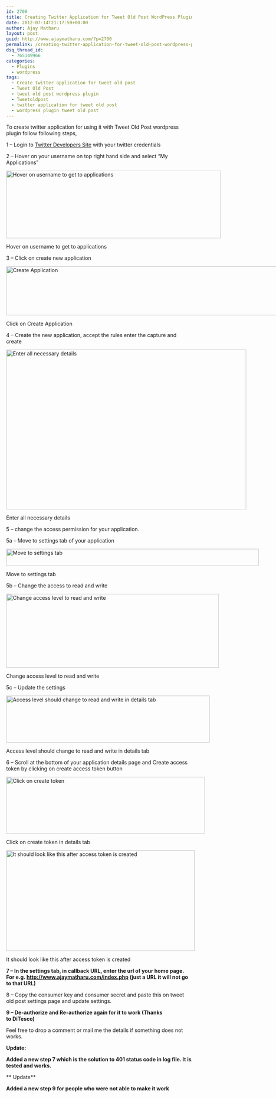 ```yaml
---
id: 2700
title: Creating Twitter Application for Tweet Old Post WordPress Plugin
date: 2012-07-14T21:17:59+00:00
author: Ajay Matharu
layout: post
guid: http://www.ajaymatharu.com/?p=2700
permalink: /creating-twitter-application-for-tweet-old-post-wordpress-plugin/
dsq_thread_id:
  - 765149966
categories:
  - Plugins
  - wordpress
tags:
  - Create twitter application for tweet old post
  - Tweet Old Post
  - tweet old post wordpress plugin
  - Tweetoldpost
  - twitter application for tweet old post
  - wordpress plugin tweet old post
---
```

To create twitter application for using it with Tweet Old Post wordpress plugin follow following steps,

1 &#8211; Login to <a title="Twitter Developers Site" href="https://dev.twitter.com/" target="_blank">Twitter Developers Site</a> with your twitter credentials

2 &#8211; Hover on your username on top right hand side and select &#8220;My Applications&#8221;

<div id="attachment_2705" style="width: 592px" class="wp-caption aligncenter">
  <a href="http://www.ajaymatharu.com/creating-twitter-application-for-tweet-old-post-wordpress-plugin/step2/" rel="attachment wp-att-2705"><img class="size-full wp-image-2705" title="step2" src="http://www.ajaymatharu.com/wp-content/uploads/2012/07/step2.png" alt="Hover on username to get to applications" width="582" height="183" srcset="http://www.ajaymatharu.com/wp-content/uploads/2012/07/step2-300x94.png 300w, http://www.ajaymatharu.com/wp-content/uploads/2012/07/step2.png 582w" sizes="(max-width: 582px) 100vw, 582px" /></a>
  
  <p class="wp-caption-text">
    Hover on username to get to applications
  </p>
</div>

3 &#8211; Click on create new application

<div id="attachment_2706" style="width: 982px" class="wp-caption aligncenter">
  <a href="http://www.ajaymatharu.com/creating-twitter-application-for-tweet-old-post-wordpress-plugin/step3_createapplication/" rel="attachment wp-att-2706"><img class="size-full wp-image-2706" title="step3_CreateApplication" src="http://www.ajaymatharu.com/wp-content/uploads/2012/07/step3_CreateApplication.png" alt="Create Application" width="972" height="133" srcset="http://www.ajaymatharu.com/wp-content/uploads/2012/07/step3_CreateApplication-300x41.png 300w, http://www.ajaymatharu.com/wp-content/uploads/2012/07/step3_CreateApplication.png 972w" sizes="(max-width: 972px) 100vw, 972px" /></a>
  
  <p class="wp-caption-text">
    Click on Create Application
  </p>
</div>

4 &#8211; Create the new application, accept the rules enter the capture and create

<div id="attachment_2707" style="width: 661px" class="wp-caption aligncenter">
  <a href="http://www.ajaymatharu.com/creating-twitter-application-for-tweet-old-post-wordpress-plugin/step4_create_an_application/" rel="attachment wp-att-2707"><img class="size-full wp-image-2707" title="step4_Create_an_application" src="http://www.ajaymatharu.com/wp-content/uploads/2012/07/step4_Create_an_application.png" alt="Enter all necessary details" width="651" height="433" srcset="http://www.ajaymatharu.com/wp-content/uploads/2012/07/step4_Create_an_application-300x199.png 300w, http://www.ajaymatharu.com/wp-content/uploads/2012/07/step4_Create_an_application.png 651w" sizes="(max-width: 651px) 100vw, 651px" /></a>
  
  <p class="wp-caption-text">
    Enter all necessary details
  </p>
</div>

5 &#8211; change the access permission for your application.

5a &#8211; Move to settings tab of your application

<div id="attachment_2708" style="width: 695px" class="wp-caption aligncenter">
  <a href="http://www.ajaymatharu.com/creating-twitter-application-for-tweet-old-post-wordpress-plugin/step5a_settings_tab/" rel="attachment wp-att-2708"><img class="size-full wp-image-2708" title="step5a_Settings_tab" src="http://www.ajaymatharu.com/wp-content/uploads/2012/07/step5a_Settings_tab.png" alt="Move to settings tab" width="685" height="46" srcset="http://www.ajaymatharu.com/wp-content/uploads/2012/07/step5a_Settings_tab-300x20.png 300w, http://www.ajaymatharu.com/wp-content/uploads/2012/07/step5a_Settings_tab.png 685w" sizes="(max-width: 685px) 100vw, 685px" /></a>
  
  <p class="wp-caption-text">
    Move to settings tab
  </p>
</div>

5b &#8211; Change the access to read and write

<div id="attachment_2701" style="width: 587px" class="wp-caption aligncenter">
  <a href="http://www.ajaymatharu.com/creating-twitter-application-for-tweet-old-post-wordpress-plugin/step5b_accesslevel/" rel="attachment wp-att-2701"><img class="size-full wp-image-2701" title="step5b_AccessLevel" src="http://www.ajaymatharu.com/wp-content/uploads/2012/07/step5b_AccessLevel.png" alt="Change access level to read and write" width="577" height="200" /></a>
  
  <p class="wp-caption-text">
    Change access level to read and write
  </p>
</div>

5c &#8211; Update the settings

<div id="attachment_2704" style="width: 562px" class="wp-caption aligncenter">
  <a href="http://www.ajaymatharu.com/creating-twitter-application-for-tweet-old-post-wordpress-plugin/step6b_oauthaccesslevel/" rel="attachment wp-att-2704"><img class="size-full wp-image-2704" title="step5c_OAuthAccessLevel" src="http://www.ajaymatharu.com/wp-content/uploads/2012/07/step6b_OAuthAccessLevel.png" alt="Access level should change to read and write in details tab" width="552" height="127" srcset="http://www.ajaymatharu.com/wp-content/uploads/2012/07/step6b_OAuthAccessLevel-300x69.png 300w, http://www.ajaymatharu.com/wp-content/uploads/2012/07/step6b_OAuthAccessLevel.png 552w" sizes="(max-width: 552px) 100vw, 552px" /></a>
  
  <p class="wp-caption-text">
    Access level should change to read and write in details tab
  </p>
</div>

6 &#8211; Scroll at the bottom of your application details page and Create access token by clicking on create access token button

<div id="attachment_2703" style="width: 549px" class="wp-caption aligncenter">
  <a href="http://www.ajaymatharu.com/creating-twitter-application-for-tweet-old-post-wordpress-plugin/step6a_createaccesstoken/" rel="attachment wp-att-2703"><img class="size-full wp-image-2703" title="step6a_createaccesstoken" src="http://www.ajaymatharu.com/wp-content/uploads/2012/07/step6a_createaccesstoken.png" alt="Click on create token " width="539" height="154" /></a>
  
  <p class="wp-caption-text">
    Click on create token in details tab
  </p>
</div>

<div id="attachment_2709" style="width: 521px" class="wp-caption aligncenter">
  <a href="http://www.ajaymatharu.com/creating-twitter-application-for-tweet-old-post-wordpress-plugin/step6b_accesstoken/" rel="attachment wp-att-2709"><img class="size-full wp-image-2709" title="step6b_AccessToken" src="http://www.ajaymatharu.com/wp-content/uploads/2012/07/step6b_AccessToken.png" alt="It should look like this after access token is created" width="511" height="273" srcset="http://www.ajaymatharu.com/wp-content/uploads/2012/07/step6b_AccessToken-300x160.png 300w, http://www.ajaymatharu.com/wp-content/uploads/2012/07/step6b_AccessToken.png 511w" sizes="(max-width: 511px) 100vw, 511px" /></a>
  
  <p class="wp-caption-text">
    It should look like this after access token is created
  </p>
</div>

**7 &#8211; In the settings tab, in callback URL, enter the url of your home page. For e.g. http://www.ajaymatharu.com/index.php (just a URL it will not go to that URL)**

8 &#8211; Copy the consumer key and consumer secret and paste this on tweet old post settings page and update settings.

**9 &#8211; De-authorize and Re-authorize again for it to work (Thanks to DiTesco)**

Feel free to drop a comment or mail me the details if something does not works.

**Update:**

**Added a new step 7 which is the solution to 401 status code in log file. It is tested and works.**

** Update**

**Added a new step 9 for people who were not able to make it work**